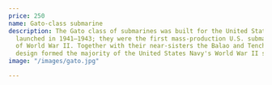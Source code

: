 ```yaml
---
price: 250
name: Gato-class submarine
description: The Gato class of submarines was built for the United States Navy and
  launched in 1941–1943; they were the first mass-production U.S. submarine class
  of World War II. Together with their near-sisters the Balao and Tench classes, their
  design formed the majority of the United States Navy's World War II submarine fleet.
image: "/images/gato.jpg"

---
```

